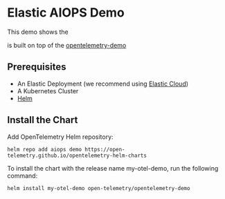 # Elastic AIOPS Demo

This demo shows the 

is built on top of the [opentelemetry-demo](https://github.com/open-telemetry/opentelemetry-demo)

## Prerequisites

- An Elastic Deployment (we recommend using [Elastic Cloud](https://cloud.elastic.co))
- A Kubernetes Cluster
- [Helm](https://helm.sh/) 


## Install the Chart

Add OpenTelemetry Helm repository:

```shell
helm repo add aiops demo https://open-telemetry.github.io/opentelemetry-helm-charts
```

To install the chart with the release name my-otel-demo, run the following command:

```shell
helm install my-otel-demo open-telemetry/opentelemetry-demo
```


